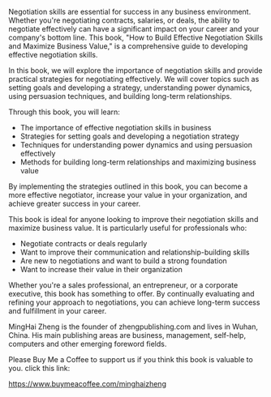 
Negotiation skills are essential for success in any business environment. Whether you're negotiating contracts, salaries, or deals, the ability to negotiate effectively can have a significant impact on your career and your company's bottom line. This book, "How to Build Effective Negotiation Skills and Maximize Business Value," is a comprehensive guide to developing effective negotiation skills.

In this book, we will explore the importance of negotiation skills and provide practical strategies for negotiating effectively. We will cover topics such as setting goals and developing a strategy, understanding power dynamics, using persuasion techniques, and building long-term relationships.

Through this book, you will learn:

* The importance of effective negotiation skills in business
* Strategies for setting goals and developing a negotiation strategy
* Techniques for understanding power dynamics and using persuasion effectively
* Methods for building long-term relationships and maximizing business value

By implementing the strategies outlined in this book, you can become a more effective negotiator, increase your value in your organization, and achieve greater success in your career.

This book is ideal for anyone looking to improve their negotiation skills and maximize business value. It is particularly useful for professionals who:

* Negotiate contracts or deals regularly
* Want to improve their communication and relationship-building skills
* Are new to negotiations and want to build a strong foundation
* Want to increase their value in their organization

Whether you're a sales professional, an entrepreneur, or a corporate executive, this book has something to offer. By continually evaluating and refining your approach to negotiations, you can achieve long-term success and fulfillment in your career.

MingHai Zheng is the founder of zhengpublishing.com and lives in Wuhan, China. His main publishing areas are business, management, self-help, computers and other emerging foreword fields.

Please Buy Me a Coffee to support us if you think this book is valuable to you. click this link:

https://www.buymeacoffee.com/minghaizheng
